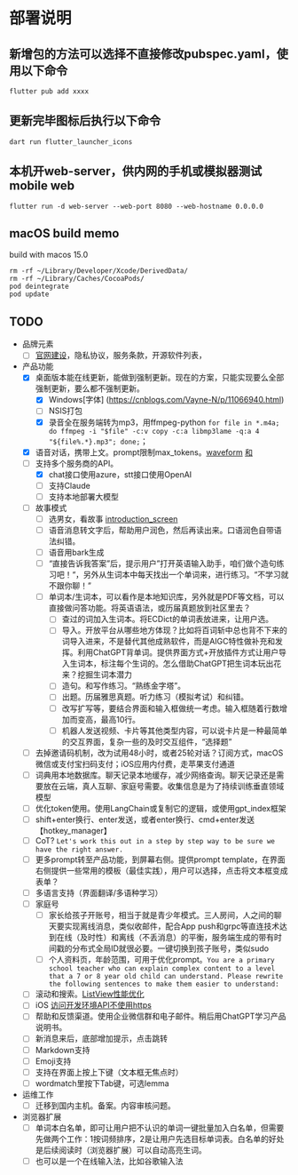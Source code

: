 # 部署说明

## 新增包的方法可以选择不直接修改pubspec.yaml，使用以下命令

`flutter pub add xxxx`

## 更新完毕图标后执行以下命令

`dart run flutter_launcher_icons`

## 本机开web-server，供内网的手机或模拟器测试mobile web

`flutter run -d web-server --web-port 8080 --web-hostname 0.0.0.0`

## macOS build memo

build with macos 15.0
```
rm -rf ~/Library/Developer/Xcode/DerivedData/
rm -rf ~/Library/Caches/CocoaPods/
pod deintegrate
pod update
```

## TODO

- 品牌元素
  - [ ] [官网建设](https://framer.com/)，隐私协议，服务条款，开源软件列表，
- 产品功能
  - [x] 桌面版本能在线更新，能做到强制更新。现在的方案，只能实现要么全部强制更新，要么都不强制更新。
    - [x] Windows[字体] (https://cnblogs.com/Vayne-N/p/11066940.html)
    - [ ] NSIS打包
    - [x] 录音全在服务端转为mp3，用ffmpeg-python `for file in *.m4a; do ffmpeg -i "$file" -c:v copy -c:a libmp3lame -q:a 4  "${file%.*}.mp3"; done;`；
  - [x] 语音对话，携带上文。prompt限制max_tokens。[waveform](https://github.com/ryanheise/just_audio/issues/97) [和](https://github.com/ryanheise/just_audio/blob/visualizer/just_audio/example/lib/example_visualizer.dart)
  - [ ] 支持多个服务商的API。
    - [x] chat接口使用azure，stt接口使用OpenAI
    - [ ] 支持Claude
    - [ ] 支持本地部署大模型
  - [ ] 故事模式
    - [ ] 选男女，看故事 [introduction_screen](https://pub.dev/packages/introduction_screen)
    - [ ] 语音消息转文字后，帮助用户润色，然后再读出来。口语润色自带语法纠错。
    - [ ] 语音用bark生成
    - [ ] “直接告诉我答案”后，提示用户”打开英语输入助手，咱们做个造句练习吧！“，另外从生词本中每天找出一个单词来，进行练习。“不学习就不跟你聊！”
    - [ ] 单词本/生词本，可以看作是本地知识库，另外就是PDF等文档，可以直接做问答功能。将英语语法，或历届真题放到社区里去？
      - [ ] 查过的词加入生词本。将ECDict的单词表放进来，让用户选。
      - [ ] 导入。开放平台从哪些地方体现？比如将百词斩中总也背不下来的词导入进来，不是替代其他成熟软件，而是AIGC特性做补充和发挥。利用ChatGPT背单词。提供界面方式+开放插件方式让用户导入生词本，标注每个生词的。怎么借助ChatGPT把生词本玩出花来？挖掘生词本潜力
      - [ ] 造句。和写作练习。“熟练金字塔”。
      - [ ] 出题。历届雅思真题。听力练习（模拟考试）和纠错。
      - [ ] 改写扩写等，要结合界面和输入框做统一考虑。输入框随着行数增加而变高，最高10行。
      - [ ] 机器人发送视频、卡片等其他类型内容，可以说卡片是一种最简单的交互界面，复杂一些的及时交互组件，“选择题”
  - [ ] 去掉邀请码机制，改为试用48小时，或者25轮对话？订阅方式，macOS微信或支付宝扫码支付；iOS应用内付费，走苹果支付通道
  - [ ] 词典用本地数据库。聊天记录本地缓存，减少网络查询。聊天记录还是需要放在云端，真人互聊、家庭号需要。收集信息是为了持续训练垂直领域模型
  - [ ] 优化token使用。使用LangChain或复制它的逻辑，或使用gpt_index框架
  - [ ] shift+enter换行、enter发送，或者enter换行、cmd+enter发送【hotkey_manager】
  - [ ] CoT? `Let's work this out in a step by step way to be sure we have the right answer.`
  - [ ] 更多prompt转至产品功能，到屏幕右侧。提供prompt template，在界面右侧提供一些常用的模板（最佳实践），用户可以选择，点击将文本框变成表单？
  - [ ] 多语言支持（界面翻译/多语种学习）
  - [ ] 家庭号
    - [ ] 家长给孩子开账号，相当于就是青少年模式。三人房间，人之间的聊天要实现离线消息，类似收邮件，配合App push和grpc等直连技术达到在线（及时性）和离线（不丢消息）的平衡，服务端生成的带有时间戳的分布式全局ID就很必要。一键切换到孩子账号，类似sudo
    - [ ] 个人资料页，年龄范围，可用于优化prompt。`You are a primary school teacher who can explain complex content to a level that a 7 or 8 year old child can understand. Please rewrite the following sentences to make them easier to understand:`
  - [ ] 滚动和搜索。[ListView性能优化](https://github.com/LianjiaTech/keframe/blob/master/README-ZH.md)
  - [ ] iOS [访问开发环境API不使用https](https://stackoverflow.com/questions/31254725/transport-security-has-blocked-a-cleartext-http/32331282#32331282)
  - [ ] 帮助和反馈渠道。使用企业微信群和电子邮件。稍后用ChatGPT学习产品说明书。
  - [ ] 新消息来后，底部增加提示，点击跳转
  - [ ] Markdown支持
  - [ ] Emoji支持
  - [ ] 支持在界面上按上下键（文本框无焦点时）
  - [ ] wordmatch里按下Tab键，可选lemma
- 运维工作
  - [ ] 迁移到国内主机。备案。内容审核问题。
- 浏览器扩展
  - [ ] 单词本白名单，即可让用户把不认识的单词一键批量加入白名单，但需要先做两个工作：1按词频排序，2是让用户先选目标单词表。白名单的好处是后续阅读时（浏览器扩展）可以自动高亮生词。
  - [ ] 也可以是一个在线输入法，比如谷歌输入法
